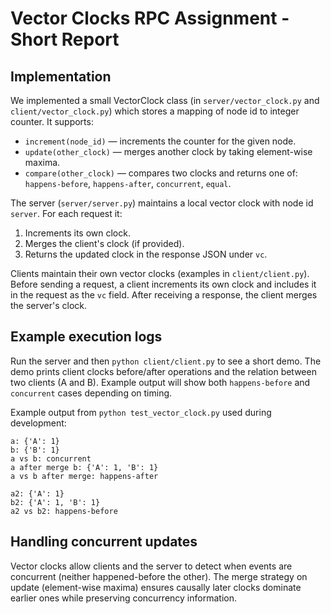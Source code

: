 # Vector Clocks RPC Assignment - Short Report

## Implementation

We implemented a small VectorClock class (in `server/vector_clock.py` and `client/vector_clock.py`) which stores a mapping of node id to integer counter. It supports:

- `increment(node_id)` — increments the counter for the given node.
- `update(other_clock)` — merges another clock by taking element-wise maxima.
- `compare(other_clock)` — compares two clocks and returns one of: `happens-before`, `happens-after`, `concurrent`, `equal`.

The server (`server/server.py`) maintains a local vector clock with node id `server`. For each request it:

1. Increments its own clock.
2. Merges the client's clock (if provided).
3. Returns the updated clock in the response JSON under `vc`.

Clients maintain their own vector clocks (examples in `client/client.py`). Before sending a request, a client increments its own clock and includes it in the request as the `vc` field. After receiving a response, the client merges the server's clock.

## Example execution logs

Run the server and then `python client/client.py` to see a short demo. The demo prints client clocks before/after operations and the relation between two clients (A and B). Example output will show both `happens-before` and `concurrent` cases depending on timing.

Example output from `python test_vector_clock.py` used during development:

```
a: {'A': 1}
b: {'B': 1}
a vs b: concurrent
a after merge b: {'A': 1, 'B': 1}
a vs b after merge: happens-after

a2: {'A': 1}
b2: {'A': 1, 'B': 1}
a2 vs b2: happens-before
```

## Handling concurrent updates

Vector clocks allow clients and the server to detect when events are concurrent (neither happened-before the other). The merge strategy on update (element-wise maxima) ensures causally later clocks dominate earlier ones while preserving concurrency information.
